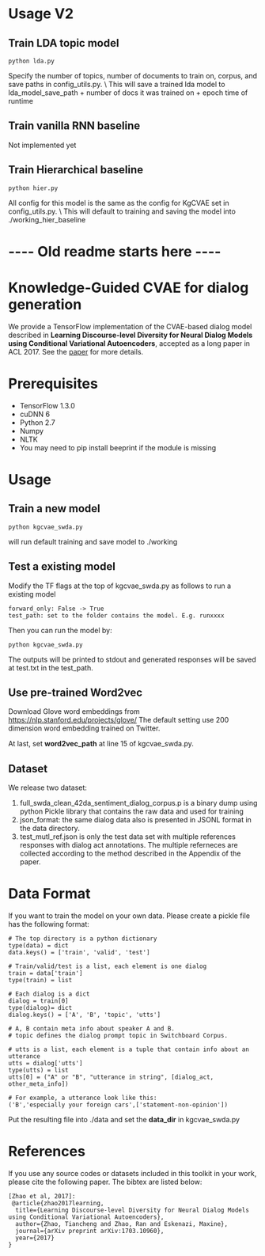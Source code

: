 # Usage V2
## Train LDA topic model
    python lda.py
Specify the number of topics, number of documents to train on, corpus, and save paths in config_utils.py. \\
This will save a trained lda model to lda_model_save_path + number of docs it was trained on + epoch time of runtime

## Train vanilla RNN baseline
Not implemented yet

## Train Hierarchical baseline
    python hier.py
All config for this model is the same as the config for KgCVAE set in config_utils.py. \\
This will default to training and saving the model into ./working_hier_baseline


# ---- Old readme starts here ----


# Knowledge-Guided CVAE for dialog generation

We provide a TensorFlow implementation of the CVAE-based dialog model described in
**Learning Discourse-level Diversity for Neural Dialog Models using Conditional Variational Autoencoders**, accepted as a long paper in ACL 2017.
See the [paper](https://arxiv.org/abs/1703.10960) for more details.

# Prerequisites
 - TensorFlow 1.3.0
 - cuDNN 6
 - Python 2.7
 - Numpy
 - NLTK
 - You may need to pip install beeprint if the module is missing

# Usage
## Train a new model
    python kgcvae_swda.py
will run default training and save model to ./working

## Test a existing model
Modify the TF flags at the top of kgcvae_swda.py as follows to run a existing model

    forward_only: False -> True
    test_path: set to the folder contains the model. E.g. runxxxx
Then you can run the model by:

    python kgcvae_swda.py
The outputs will be printed to stdout and generated responses will be saved at test.txt in the test_path.

## Use pre-trained Word2vec
Download Glove word embeddings from https://nlp.stanford.edu/projects/glove/
The default setting use 200 dimension word embedding trained on Twitter.

At last, set **word2vec_path** at line 15 of kgcvae_swda.py.

## Dataset
We release two dataset:

1. full_swda_clean_42da_sentiment_dialog_corpus.p is a binary dump using python Pickle library that contains the raw data and used for training
2. json_format: the same dialog data also is presented in JSONL format in the data directory.
3. test_mutl_ref.json is only the test data set with multiple references responses with dialog act annotations. The multiple referneces are collected
according to the method described in the Appendix of the paper.

# Data Format
If you want to train the model on your own data. Please create a pickle file has the following format:

    # The top directory is a python dictionary
    type(data) = dict
    data.keys() = ['train', 'valid', 'test']

    # Train/valid/test is a list, each element is one dialog
    train = data['train']
    type(train) = list

    # Each dialog is a dict
    dialog = train[0]
    type(dialog)= dict
    dialog.keys() = ['A', 'B', 'topic', 'utts']

    # A, B contain meta info about speaker A and B.
    # topic defines the dialog prompt topic in Switchboard Corpus.

    # utts is a list, each element is a tuple that contain info about an utterance
    utts = dialog['utts']
    type(utts) = list
    utts[0] = ("A" or "B", "utterance in string", [dialog_act, other_meta_info])

    # For example, a utterance look like this:
    ('B','especially your foreign cars',['statement-non-opinion'])

Put the resulting file into ./data and set the **data_dir** in kgcvae_swda.py


# References 
If you use any source codes or datasets included in this toolkit in your
work, please cite the following paper. The bibtex are listed below:
 
    [Zhao et al, 2017]:
     @article{zhao2017learning,
      title={Learning Discourse-level Diversity for Neural Dialog Models using Conditional Variational Autoencoders},
      author={Zhao, Tiancheng and Zhao, Ran and Eskenazi, Maxine},
      journal={arXiv preprint arXiv:1703.10960},
      year={2017}
    }
